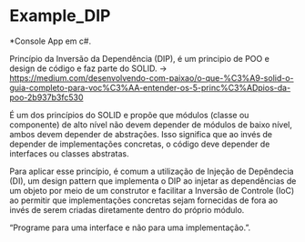 # Example_DIP

*Console App em c#.

Princípio da Inversão da Dependência (DIP), é um principio de POO e design de código e faz parte do SOLID.
-> https://medium.com/desenvolvendo-com-paixao/o-que-%C3%A9-solid-o-guia-completo-para-voc%C3%AA-entender-os-5-princ%C3%ADpios-da-poo-2b937b3fc530

É um dos princípios do SOLID e propõe que módulos (classe ou componente) de alto nível não devem depender de módulos de baixo nível, ambos devem depender de abstrações. Isso significa que ao invés de depender de implementações concretas, o código deve depender de interfaces ou classes abstratas.

Para aplicar esse princípio, é comum a utilização de Injeção de Depêndecia (DI), um design pattern que implementa o DIP ao injetar as dependências de um objeto por meio de um construtor e facilitar a Inversão de Controle (IoC) ao permitir que implementações concretas sejam fornecidas de fora ao invés de serem criadas diretamente dentro do próprio módulo.

“Programe para uma interface e não para uma implementação.”.
